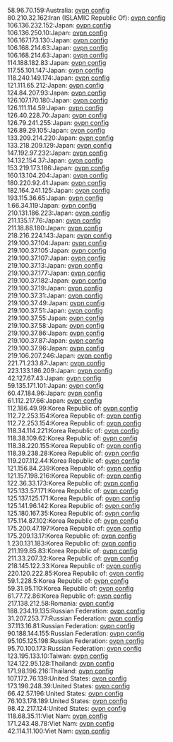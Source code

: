 58.96.70.159:Australia: [ovpn config](vpn/58_96_70_159.ovpn)  
80.210.32.162:Iran (ISLAMIC Republic Of): [ovpn config](vpn/80_210_32_162.ovpn)  
106.136.232.152:Japan: [ovpn config](vpn/106_136_232_152.ovpn)  
106.136.250.10:Japan: [ovpn config](vpn/106_136_250_10.ovpn)  
106.167.173.130:Japan: [ovpn config](vpn/106_167_173_130.ovpn)  
106.168.214.63:Japan: [ovpn config](vpn/106_168_214_63.ovpn)  
106.168.214.63:Japan: [ovpn config](vpn/106_168_214_63.ovpn)  
114.188.182.83:Japan: [ovpn config](vpn/114_188_182_83.ovpn)  
117.55.101.147:Japan: [ovpn config](vpn/117_55_101_147.ovpn)  
118.240.149.174:Japan: [ovpn config](vpn/118_240_149_174.ovpn)  
121.111.65.212:Japan: [ovpn config](vpn/121_111_65_212.ovpn)  
124.84.207.93:Japan: [ovpn config](vpn/124_84_207_93.ovpn)  
126.107.170.180:Japan: [ovpn config](vpn/126_107_170_180.ovpn)  
126.111.114.59:Japan: [ovpn config](vpn/126_111_114_59.ovpn)  
126.40.228.70:Japan: [ovpn config](vpn/126_40_228_70.ovpn)  
126.79.241.255:Japan: [ovpn config](vpn/126_79_241_255.ovpn)  
126.89.29.105:Japan: [ovpn config](vpn/126_89_29_105.ovpn)  
133.209.214.220:Japan: [ovpn config](vpn/133_209_214_220.ovpn)  
133.218.209.129:Japan: [ovpn config](vpn/133_218_209_129.ovpn)  
147.192.97.232:Japan: [ovpn config](vpn/147_192_97_232.ovpn)  
14.132.154.37:Japan: [ovpn config](vpn/14_132_154_37.ovpn)  
153.219.173.186:Japan: [ovpn config](vpn/153_219_173_186.ovpn)  
160.13.104.204:Japan: [ovpn config](vpn/160_13_104_204.ovpn)  
180.220.92.41:Japan: [ovpn config](vpn/180_220_92_41.ovpn)  
182.164.241.125:Japan: [ovpn config](vpn/182_164_241_125.ovpn)  
193.115.36.65:Japan: [ovpn config](vpn/193_115_36_65.ovpn)  
1.66.34.119:Japan: [ovpn config](vpn/1_66_34_119.ovpn)  
210.131.186.223:Japan: [ovpn config](vpn/210_131_186_223.ovpn)  
211.135.17.76:Japan: [ovpn config](vpn/211_135_17_76.ovpn)  
211.18.88.180:Japan: [ovpn config](vpn/211_18_88_180.ovpn)  
218.216.224.143:Japan: [ovpn config](vpn/218_216_224_143.ovpn)  
219.100.37.104:Japan: [ovpn config](vpn/219_100_37_104.ovpn)  
219.100.37.105:Japan: [ovpn config](vpn/219_100_37_105.ovpn)  
219.100.37.107:Japan: [ovpn config](vpn/219_100_37_107.ovpn)  
219.100.37.13:Japan: [ovpn config](vpn/219_100_37_13.ovpn)  
219.100.37.177:Japan: [ovpn config](vpn/219_100_37_177.ovpn)  
219.100.37.182:Japan: [ovpn config](vpn/219_100_37_182.ovpn)  
219.100.37.19:Japan: [ovpn config](vpn/219_100_37_19.ovpn)  
219.100.37.31:Japan: [ovpn config](vpn/219_100_37_31.ovpn)  
219.100.37.49:Japan: [ovpn config](vpn/219_100_37_49.ovpn)  
219.100.37.51:Japan: [ovpn config](vpn/219_100_37_51.ovpn)  
219.100.37.55:Japan: [ovpn config](vpn/219_100_37_55.ovpn)  
219.100.37.58:Japan: [ovpn config](vpn/219_100_37_58.ovpn)  
219.100.37.86:Japan: [ovpn config](vpn/219_100_37_86.ovpn)  
219.100.37.87:Japan: [ovpn config](vpn/219_100_37_87.ovpn)  
219.100.37.96:Japan: [ovpn config](vpn/219_100_37_96.ovpn)  
219.106.207.246:Japan: [ovpn config](vpn/219_106_207_246.ovpn)  
221.71.233.87:Japan: [ovpn config](vpn/221_71_233_87.ovpn)  
223.133.186.209:Japan: [ovpn config](vpn/223_133_186_209.ovpn)  
42.127.67.43:Japan: [ovpn config](vpn/42_127_67_43.ovpn)  
59.135.171.101:Japan: [ovpn config](vpn/59_135_171_101.ovpn)  
60.47.184.96:Japan: [ovpn config](vpn/60_47_184_96.ovpn)  
61.112.217.66:Japan: [ovpn config](vpn/61_112_217_66.ovpn)  
112.186.49.99:Korea Republic of: [ovpn config](vpn/112_186_49_99.ovpn)  
112.72.253.154:Korea Republic of: [ovpn config](vpn/112_72_253_154.ovpn)  
112.72.253.154:Korea Republic of: [ovpn config](vpn/112_72_253_154.ovpn)  
118.34.114.221:Korea Republic of: [ovpn config](vpn/118_34_114_221.ovpn)  
118.38.109.62:Korea Republic of: [ovpn config](vpn/118_38_109_62.ovpn)  
118.38.220.155:Korea Republic of: [ovpn config](vpn/118_38_220_155.ovpn)  
118.39.238.28:Korea Republic of: [ovpn config](vpn/118_39_238_28.ovpn)  
119.207.112.44:Korea Republic of: [ovpn config](vpn/119_207_112_44.ovpn)  
121.156.84.239:Korea Republic of: [ovpn config](vpn/121_156_84_239.ovpn)  
121.157.198.216:Korea Republic of: [ovpn config](vpn/121_157_198_216.ovpn)  
122.36.33.173:Korea Republic of: [ovpn config](vpn/122_36_33_173.ovpn)  
125.133.57.171:Korea Republic of: [ovpn config](vpn/125_133_57_171.ovpn)  
125.137.125.171:Korea Republic of: [ovpn config](vpn/125_137_125_171.ovpn)  
125.141.96.142:Korea Republic of: [ovpn config](vpn/125_141_96_142.ovpn)  
125.180.167.35:Korea Republic of: [ovpn config](vpn/125_180_167_35.ovpn)  
175.114.87.102:Korea Republic of: [ovpn config](vpn/175_114_87_102.ovpn)  
175.200.47.197:Korea Republic of: [ovpn config](vpn/175_200_47_197.ovpn)  
175.209.13.17:Korea Republic of: [ovpn config](vpn/175_209_13_17.ovpn)  
1.230.131.183:Korea Republic of: [ovpn config](vpn/1_230_131_183.ovpn)  
211.199.85.83:Korea Republic of: [ovpn config](vpn/211_199_85_83.ovpn)  
211.33.207.32:Korea Republic of: [ovpn config](vpn/211_33_207_32.ovpn)  
218.145.122.33:Korea Republic of: [ovpn config](vpn/218_145_122_33.ovpn)  
220.120.222.85:Korea Republic of: [ovpn config](vpn/220_120_222_85.ovpn)  
59.1.228.5:Korea Republic of: [ovpn config](vpn/59_1_228_5.ovpn)  
59.31.95.110:Korea Republic of: [ovpn config](vpn/59_31_95_110.ovpn)  
61.77.72.86:Korea Republic of: [ovpn config](vpn/61_77_72_86.ovpn)  
217.138.212.58:Romania: [ovpn config](vpn/217_138_212_58.ovpn)  
188.234.19.135:Russian Federation: [ovpn config](vpn/188_234_19_135.ovpn)  
31.207.253.77:Russian Federation: [ovpn config](vpn/31_207_253_77.ovpn)  
37.113.16.81:Russian Federation: [ovpn config](vpn/37_113_16_81.ovpn)  
90.188.144.155:Russian Federation: [ovpn config](vpn/90_188_144_155.ovpn)  
95.105.125.198:Russian Federation: [ovpn config](vpn/95_105_125_198.ovpn)  
95.70.100.173:Russian Federation: [ovpn config](vpn/95_70_100_173.ovpn)  
123.195.133.10:Taiwan: [ovpn config](vpn/123_195_133_10.ovpn)  
124.122.95.128:Thailand: [ovpn config](vpn/124_122_95_128.ovpn)  
171.98.196.216:Thailand: [ovpn config](vpn/171_98_196_216.ovpn)  
107.172.76.139:United States: [ovpn config](vpn/107_172_76_139.ovpn)  
173.198.248.39:United States: [ovpn config](vpn/173_198_248_39.ovpn)  
66.42.57.196:United States: [ovpn config](vpn/66_42_57_196.ovpn)  
76.103.178.189:United States: [ovpn config](vpn/76_103_178_189.ovpn)  
98.42.217.124:United States: [ovpn config](vpn/98_42_217_124.ovpn)  
118.68.35.11:Viet Nam: [ovpn config](vpn/118_68_35_11.ovpn)  
171.243.48.78:Viet Nam: [ovpn config](vpn/171_243_48_78.ovpn)  
42.114.11.100:Viet Nam: [ovpn config](vpn/42_114_11_100.ovpn)  
